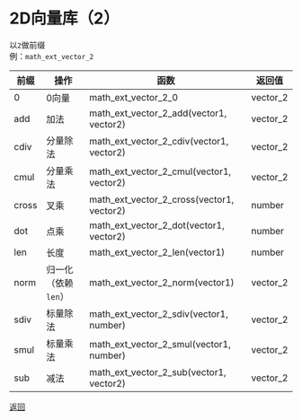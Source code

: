 # 2D向量库（2）
以`2`做前缀  
例：`math_ext_vector_2`

|前缀|操作|函数|返回值|
|---|---|---|---|
|0|0向量|math_ext_vector_2_0|vector_2|
|add|加法|math_ext_vector_2_add(vector1, vector2)|vector_2|
|cdiv|分量除法|math_ext_vector_2_cdiv(vector1, vector2)|vector_2|
|cmul|分量乘法|math_ext_vector_2_cmul(vector1, vector2)|vector_2|
|cross|叉乘|math_ext_vector_2_cross(vector1, vector2)|number|
|dot|点乘|math_ext_vector_2_dot(vector1, vector2)|number|
|len|长度|math_ext_vector_2_len(vector1)|number|
|norm|归一化（依赖`len`）|math_ext_vector_2_norm(vector1)|vector_2|
|sdiv|标量除法|math_ext_vector_2_sdiv(vector1, number)|vector_2|
|smul|标量乘法|math_ext_vector_2_smul(vector1, number)|vector_2|
|sub|减法|math_ext_vector_2_sub(vector1, vector2)|vector_2|

[返回](./math_ext_vector__README.md)
